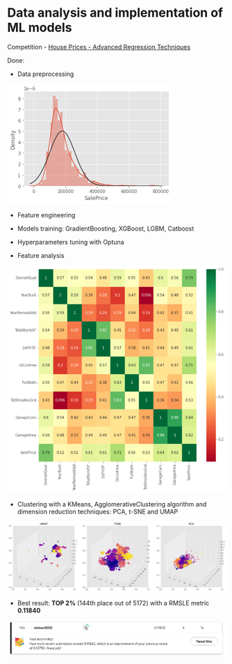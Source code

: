 # Data analysis and implementation of ML models
Competition - [House Prices - Advanced Regression Techniques](https://www.kaggle.com/c/house-prices-advanced-regression-techniques/overview)

Done:
- Data preprocessing

<img src="pic/log.png"/>

- Feature engineering
- Models training: GradientBoosting, XGBoost, LGBM, Catboost
- Hyperparameters tuning with Optuna

- Feature analysis

<img src="pic/corr.png"/>

- Clustering with a KMeans, AgglomerativeClustering algorithm and dimension reduction techniques: PCA, t-SNE and UMAP

<img src="pic/clastr3d.png"/>

- Best result: __TOP 2%__ (144th place out of 5172) with a RMSLE metric __0.11840__

<img src="pic/kagge_housing_submit.png"/>
